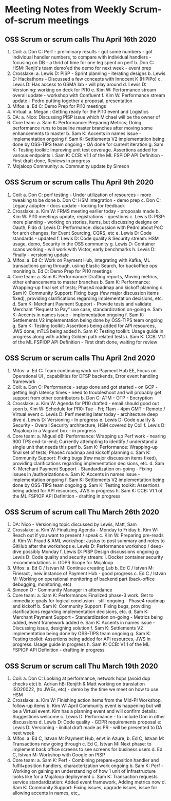 # Meeting Notes from Weekly Scrum-of-scrum meetings

## OSS Scrum or scrum calls Thu **April 16th** 2020

1. Coil:
  a. Don C: Perf - preliminary results - got some numbers - got individual handler numbers, to compare with individual handlers - focusing on DB - a thrid of time for one leg spent on perf
  b. Don C: HSM: Renjit's team demo'ed the demo for next week - event prep
2. Crosslake:
  a. Lewis D: PISP - Sprint planning - iterating designs
  b. Lewis D: Hackathons - Discussed a few concepts with Innocent K (HiPiPo)
  c. Lewis D: Has access to GSMA lab - will play around
  d. Lewis D: Versioning: working on deck for PI10
  e. Kim W: Performance stream overall update - workshop with Confluent
  f. Kim W: Performance stream update - Pedro putting together a proposal, presentation
3. Mifos:
  a. Ed C: Demo Prep for PI10 meetings
4. Virtual:
  a. Megan : Getting ready for the PI10 event and Logistics
5. DA:
  a. Nico: Discussing PISP issue which Michael will be the owner of
6. Core team:
  a. Sam K: Performance: Preparing Metrics; Doing performance runs to baseline master branches after moving some enhancements to master
  b. Sam K: Accents in names issue - implementation ongoing
  f. Sam K: Settlements V2 implementation being done by OSS-TIPS team ongoing - QA done for current iteration
  g. Sam K: Testing toolkit: Improving unit test coverage. Assertions added for various endpoints
  i. Sam K: CCB: V1.1 of the ML FSPIOP API Definition - First draft done, Reviews in progress
7. Mojaloop Community:
  a. Community update by Simeon

## OSS Scrum or scrum calls Thu **April 9th** 2020

1. Coil:
  a. Don C: perf testing - Under utilization of resources - more tweaking to be done
  b. Don C: HSM integration - demo prep
  c. Don C: Legacy adapter - docs update - looking for feedback
2. Crosslake:
  a. Kim W: FRMS meeting earlier today - proposals made
  b. Kim W: PI10 meetings update, registrations - questions
  c. Lewis D: PISP: more planning - working on stories, items, but discussing designs on Oauth, Fido
  d. Lewis D: Performance: discussion with Pedro about PoC for arch changes, for Event Sourcing, CQRS, etc
  e. Lewis D: Code standards - updated
  f. Lewis D: Code quality & Security stream: HSM usage, demo, Security in the OSS community
  g. Lewis D: Container scans working - will work with Victor, early benchmarks
  h. Lewis D: Finally - versioning update
3. Mifos:
  a. Ed C: Work on Payment Hub, integrating with Kafka, ML transactions going through, usiing Elastic Search, for backoffice ops moniring
  b. Ed C: Demo Prep for PI10 meetings
4. Core team:
  a. Sam K: Performance: Drafting reports, Moving metrics, other enhancements to master branches
  b. Sam K: Performance: Wrapping-up final set of tests; Phase4 roadmap and kickoff planning
  c. Sam K: Community Support: Fixing bugs (few major discussion items fixed), providing clarifications regarding implementation decisions, etc.
  d. Sam K: Merchant Payment Support - Provide tests and validate Merchant "Request to Pay" use case, standardization on-going
  e. Sam K: Accents in names issue - implementation ongoing
  f. Sam K: Settlements V2 implementation being done by OSS-TIPS team ongoing
  g. Sam K: Testing toolkit: Assertions being added for API resources, JWS done, mTLS being added
  h. Sam K: Testing toolkit: Usage guide in progress along with adding Golden path related tests
  i. Sam K: CCB: V1.1 of the ML FSPIOP API Definition - First draft done, waiting for review

## OSS Scrum or scrum calls Thu **April 2nd** 2020

1. Mifos:
  a. Ed C: Team continuing work on Payment Hub EE, Focus on Operational UI , capabilities for DFSP backends, Error event handling framework
2. Coil:
  a. Don C: Performance - setup done and got started - on GCP - getting high latency times - need to troubleshoot and will probably get support from other contributors
  b. Don C: ATM - OTP - Encryption
3. Crosslake:
  a. Kim W: Agenda for PI10 drafted - email should good out soon
  b. Kim W: Schedule for PI10: Tue - Fri; 11am - 4pm GMT - Remote / Virtual event
  c. Lewis D: Perf meeting later today - architecture deep dive
  d. Lewis D: Versioning - In progress
  e. Lewis D: Code quality & Security - Overall Security architecture, HSM covered by Coil
  f. Lewis D: Mojaloop in a Vagrant box - in progress
4. Core team:
  a. Miguel dB: Performance: Wrapping up Perf work - nearing 900 TPS end-to-end; Currently attempting to identify / understand a single unit that needs this perf
  b. Sam K: Performance: Wrapping-up final set of tests; Phase4 roadmap and kickoff planning
  c. Sam K: Community Support: Fixing bugs (few major discussion items fixed), providing clarifications regarding implementation decisions, etc.
  d. Sam K: Merchant Payment Support - Standardization on-going - Fixing issues in /authorizations
  e. Sam K: Accents in names issue - implementation ongoing
  f. Sam K: Settlements V2 implementation being done by OSS-TIPS team ongoing
  g. Sam K: Testing toolkit: Assertions being added for API resources, JWS in progress
  h. Sam K: CCB: V1.1 of the ML FSPIOP API Definition - drafting in progress

## OSS Scrum of scrum call Thu **March 26th** 2020

1. DA: Nico - Versioning topic discussed by Lewis, Matt, Sam
2. Crosslake:
  a. Kim W: Finalizing Agenda - Monday to Friday
  b. Kim W: Reach out if you want to present / speak
  c. Kim W: Preparing pre-reads
  d. Kim W: Fraud & AML workshop: Justus to post summary and notes to GitHub after the workshops
  e. Lewis D: Performance workshop / deep-dive possibly Monday
  f. Lewis D: PISP Design discussions ongoing
  g: Lewis D: Code quality and security stream: i. Docker container security recommendations. ii. GDPR Scope for Mojaloop
3. Mifos:
  a. Ed C / Istvan M: Continue creating Lab
  b. Ed C / Istvan M: Fineract , new instance of Payment Hub - good progress
  c. Ed C / Istvan M: Working on operational monitoring of backend part (back-office debugging, monitoring, etc)
4. Simeon O - Community Manager in attendance
5. Core team:
  a. Sam K: Performance: Finalized phase-3 work. Get to immediate goals for logical conclusion - still ongoing - Phase4 roadmap and kickoff
  b. Sam K: Community Support: Fixing bugs, providing clarifications regarding implementation decisions, etc.
  d. Sam K: Merchant Payment Support - Standardization on-going - Metrics being added, event framework added
  e. Sam K: Accents in names issue - Discussing issue, designing solution
  f. Sam K: Settlements V2 implementation being done by OSS-TIPS team ongoing
  g. Sam K: Testing toolkit: Assertions being added for API resources, JWS in progress. Usage guide in progress
  h. Sam K: CCB: V1.1 of the ML FSPIOP API Definition - drafting in progress

## OSS Scrum or scrum call Thu **March 19th** 2020

1. Coil:
  a. Don C: Looking at performance, network hops (avoid dup checks etc)
  b. Adrian hB: Renjith & Matt working on translation ISO20022, (to JWEs, etc) - demo by the time we meet on how to use HSM
2. Crosslake:
  a. Kim W: Finishing action items from the Mid-PI Workshop, follow-up items
  b. Kim W: April Community event is happening but will be a Virtual event. Kim has a planning event and will confirm details: Suggestions welcome
  c. Lewis D: Performance - to include Don in other discussions
  d. Lewis D: Code quality - GDPR requirements proposal
  e: Lewis D: Versioning - iinitial draft made as PR - will be presented to DA next week
3. Mifos:
  a. Ed C, Istvan M: Payment Hub, envt in Azure, 
  b. Ed C, Istvan M: Transactions now going through
  c. Ed C, Istvan M: Next phase: to implement back office screens to see screens for business users
  d. Ed C, Istvan M: Workshop with Google on PISP
4. Core team:
  a. Sam K: Perf - Combining prepare+position handler and fulfil+position handlers, characterization work ongoing
  b. Sam K: Perf - Working on gaining an understanding of how 1 unit of Infrastructure looks like for a Mojaloop deployment
  c. Sam K: Transaction requests service standardization: Added event framework, Adding metrics now
  d. Sam K: Community Support: Fixing issues, upgrade issues, issue for allowing accents in names, etc,.
